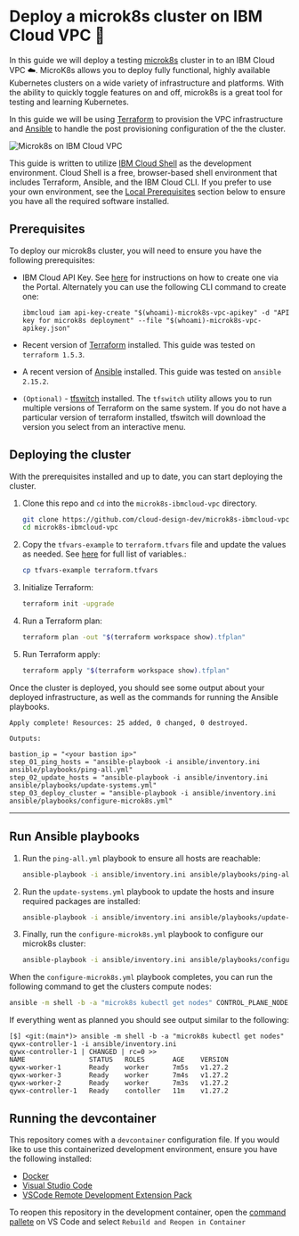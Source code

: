 # Deploy a microk8s cluster on IBM Cloud VPC :rocket:

In this guide we will deploy a testing [microk8s][microk8s-homepage] cluster in to an IBM Cloud VPC :cloud:. MicroK8s allows you to deploy fully functional, highly available Kubernetes clusters on a wide variety of infrastructure and platforms. With the ability to quickly toggle features on and off, microk8s is a great tool for testing and learning Kubernetes.

In this guide we will be using [Terraform][terraform-homepage] to provision the VPC infrastructure and [Ansible][ansible-homepage] to handle the post provisioning configuration of the the cluster.

![Microk8s on IBM Cloud VPC](https://dsc.cloud/quickshare/vpc-microk8s.png)

This guide is written to utilize [IBM Cloud Shell][cloud-shell] as the development environment. Cloud Shell is a free, browser-based shell environment that includes Terraform, Ansible, and the IBM Cloud CLI. If you prefer to use your own environment, see the [Local Prerequisites](#local-prerequisites) section below to ensure you have all the required software installed.

## Prerequisites

To deploy our microk8s cluster, you will need to ensure you have the following prerequisites:

- IBM Cloud API Key. See [here](https://cloud.ibm.com/docs/account?topic=account-userapikey#create_user_key) for instructions on how to create one via the Portal. Alternately you can use the following CLI command to create one:

    ```shell
    ibmcloud iam api-key-create "$(whoami)-microk8s-vpc-apikey" -d "API key for microk8s deployment" --file "$(whoami)-microk8s-vpc-apikey.json"
    ```

- Recent version of [Terraform][terraform-install] installed. This guide was tested on `terraform 1.5.3`.
- A recent version of [Ansible][ansible-install] installed. This guide was tested on `ansible 2.15.2`.
- `(Optional)` - [tfswitch][tfswitch-install] installed. The `tfswitch` utility allows you to run multiple versions of Terraform on the same system. If you do not have a particular version of terraform installed, tfswitch will download the version you select from an interactive menu.

## Deploying the cluster

With the prerequisites installed and up to date, you can start deploying the cluster.

1. Clone this repo and `cd` into the `microk8s-ibmcloud-vpc` directory.

    ```bash
    git clone https://github.com/cloud-design-dev/microk8s-ibmcloud-vpc.git
    cd microk8s-ibmcloud-vpc
    ```

1. Copy the `tfvars-example` to `terraform.tfvars` file and update the values as needed. See [here](./INFO.md) for full list of variables.:

    ```bash
    cp tfvars-example terraform.tfvars
    ```

1. Initialize Terraform:

    ```bash
    terraform init -upgrade
    ```

1. Run a Terraform plan:

    ```bash
    terraform plan -out "$(terraform workspace show).tfplan" 
    ```

1. Run Terraform apply:

    ```bash
    terraform apply "$(terraform workspace show).tfplan"
    ```

Once the cluster is deployed, you should see some output about your deployed infrastructure, as well as the commands for running the Ansible playbooks.

```text
Apply complete! Resources: 25 added, 0 changed, 0 destroyed.

Outputs:

bastion_ip = "<your bastion ip>"
step_01_ping_hosts = "ansible-playbook -i ansible/inventory.ini  ansible/playbooks/ping-all.yml"
step_02_update_hosts = "ansible-playbook -i ansible/inventory.ini ansible/playbooks/update-systems.yml"
step_03_deploy_cluster = "ansible-playbook -i ansible/inventory.ini ansible/playbooks/configure-microk8s.yml"
```

***

## Run Ansible playbooks

1. Run the `ping-all.yml` playbook to ensure all hosts are reachable:

    ```bash
    ansible-playbook -i ansible/inventory.ini ansible/playbooks/ping-all.yml
    ```

1. Run the `update-systems.yml` playbook to update the hosts and insure required packages are installed:

    ```bash
    ansible-playbook -i ansible/inventory.ini ansible/playbooks/update-systems.yml
    ```

1. Finally, run the `configure-microk8s.yml` playbook to configure our microk8s cluster:

    ```bash
    ansible-playbook -i ansible/inventory.ini ansible/playbooks/configure-microk8s.yml
    ```

When the `configure-microk8s.yml` playbook completes, you can run the following command to get the clusters compute nodes:

```bash
ansible -m shell -b -a "microk8s kubectl get nodes" CONTROL_PLANE_NODE -i ansible/inventory.ini 
```

If everything went as planned you should see output similar to the following:

```text
[$] <git:(main*)> ansible -m shell -b -a "microk8s kubectl get nodes" qywx-controller-1 -i ansible/inventory.ini
qywx-controller-1 | CHANGED | rc=0 >>
NAME                STATUS   ROLES       AGE    VERSION
qywx-worker-1       Ready    worker      7m5s   v1.27.2
qywx-worker-3       Ready    worker      7m4s   v1.27.2
qywx-worker-2       Ready    worker      7m3s   v1.27.2
qywx-controller-1   Ready    contoller   11m    v1.27.2
```

## Running the devcontainer

This repository comes with a `devcontainer` configuration file. If you would like to use this containerized development environment, ensure you have the following installed:

- [Docker](https://www.docker.com/products/docker-desktop/)
- [Visual Studio Code](https://code.visualstudio.com/)
- [VSCode Remote Development Extension Pack](https://marketplace.visualstudio.com/items?itemName=ms-vscode-remote.vscode-remote-extensionpack) 

To reopen this repository in the development container, open the [command pallete](https://code.visualstudio.com/docs/getstarted/userinterface#_command-palette) on VS Code and select `Rebuild and Reopen in Container`

[cloud-shell]: [https://cloud.ibm.com/shel](https://cloud.ibm.com/docs/cloud-shell?topic=cloud-shell-getting-started)l
[terraform-homepage]: https://www.terraform.io/
[ansible-homepage]: https://www.ansible.com/
[microk8s-homepage]: https://microk8s.io/
[ansible-install]: https://docs.ansible.com/ansible/latest/installation_guide/intro_installation.html#installing-and-upgrading-ansible
[terraform-install]: https://developer.hashicorp.com/terraform/tutorials/aws-get-started/install-cli
[tfswitch-install]: https://tfswitch.warrensbox.com/

